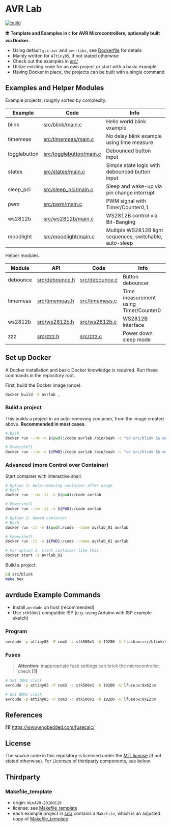 # AVR Lab

[![build](https://github.com/duddel/avr-lab/actions/workflows/build.yml/badge.svg)](https://github.com/duddel/avr-lab/actions/workflows/build.yml)

:alien: **Template and Examples in `C` for AVR Microcontrollers, optionally built via Docker.**

-   Using default `gcc-avr` and `avr-libc`, see [Dockerfile](Dockerfile) for details
-   Mainly written for `ATtiny85`, if not stated otherwise
-   Check out the examples in [src/](src/)
-   Utilize existing code for an own project or start with a basic example
-   Having Docker in place, the projects can be built with a single command

## Examples and Helper Modules

Example projects, roughly sorted by complexity.

| Example      | Code                                               | Info                                                     |
| ------------ | -------------------------------------------------- | -------------------------------------------------------- |
| blink        | [src/blink/main.c](src/blink/main.c)               | Hello world blink example                                |
| timemeas     | [src/timemeas/main.c](src/timemeas/main.c)         | No delay blink example using time measure                |
| togglebutton | [src/togglebutton/main.c](src/togglebutton/main.c) | Debounced button input                                   |
| states       | [src/states/main.c](src/states/main.c)             | Simple state logic with debounced button input           |
| sleep_pci    | [src/sleep_pci/main.c](src/sleep_pci/main.c)       | Sleep and wake-up via pin change interrupt               |
| pwm          | [src/pwm/main.c](src/pwm/main.c)                   | PWM signal with Timer/Counter0,1                         |
| ws2812b      | [src/ws2812b/main.c](src/ws2812b/main.c)           | WS2812B control via Bit-Banging                          |
| moodlight    | [src/moodlight/main.c](src/moodlight/main.c)       | Multiple WS2812B light sequences, switchable, auto-sleep |

Helper modules.

| Module   | API                              | Code                             | Info                                  |
| -------- | -------------------------------- | -------------------------------- | ------------------------------------- |
| debounce | [src/debounce.h](src/debounce.h) | [src/debounce.c](src/debounce.c) | Button debouncer                      |
| timemeas | [src/timemeas.h](src/timemeas.h) | [src/timemeas.c](src/timemeas.c) | Time measurement using Timer/Counter0 |
| ws2812b  | [src/ws2812b.h](src/ws2812b.h)   | [src/ws2812b.c](src/ws2812b.c)   | WS2812B interface                     |
| zzz      | [src/zzz.h](src/zzz.h)           | [src/zzz.c](src/zzz.c)           | Power down sleep mode                 |

## Set up Docker

A Docker installation and basic Docker knowledge is required. Run these commands in the repository root.

First, build the Docker image (once).

```bash
docker build -t avrlab .
```

### Build a project

This builds a project in an auto-removing container, from the image created above. **Recommended in most cases.**

```bash
# Bash
docker run --rm -v $(pwd):/code avrlab /bin/bash -c "cd src/blink && make hex"

# Powershell
docker run --rm -v ${PWD}:/code avrlab /bin/bash -c "cd src/blink && make hex"
```

### Advanced (more Control over Container)

Start container with interactive shell.

```bash
# Option 1: Auto-removing container after usage
# Bash
docker run --rm -it -v $(pwd):/code avrlab

# Powershell
docker run --rm -it -v ${PWD}:/code avrlab

# Option 2: Named container
# Bash
docker run -it -v $(pwd):/code --name avrlab_01 avrlab

# Powershell
docker run -it -v ${PWD}:/code --name avrlab_01 avrlab

# For option 2, start container like this
docker start -i avrlab_01
```

Build a project.

```bash
cd src/blink
make hex
```

## avrdude Example Commands

-   Install `avrdude` on host (recommended)
-   Use `stk500v1` compatible ISP (e.g. using Arduino with ISP example sketch)

### Program

```bash
avrdude -p attiny85 -P com3 -c stk500v1 -b 19200 -U flash:w:src/blink/main.hex
```

### Fuses

>   **Attention:** inappropriate fuse settings can brick the microcontroller, check **[1]**

```bash
# Set 1MHz clock
avrdude -p attiny85 -P com3 -c stk500v1 -b 19200 -U lfuse:w:0x62:m

# Set 8MHz clock
avrdude -p attiny85 -P com3 -c stk500v1 -b 19200 -U lfuse:w:0xE2:m
```

## References

**[1]** https://www.engbedded.com/fusecalc/

## License

The source code in this repository is licensed under the [MIT license](LICENSE.txt) (if not stated otherwise). For Licenses of thirdparty components, see below.
   
## Thirdparty

### Makefile_template

-   origin: `WinAVR-20100110`
-   license: see [Makefile_template](Makefile_template)
-   each example project in [src/](src/) contains a `Makefile`, which is an adjusted copy of [Makefile_template](Makefile_template)
